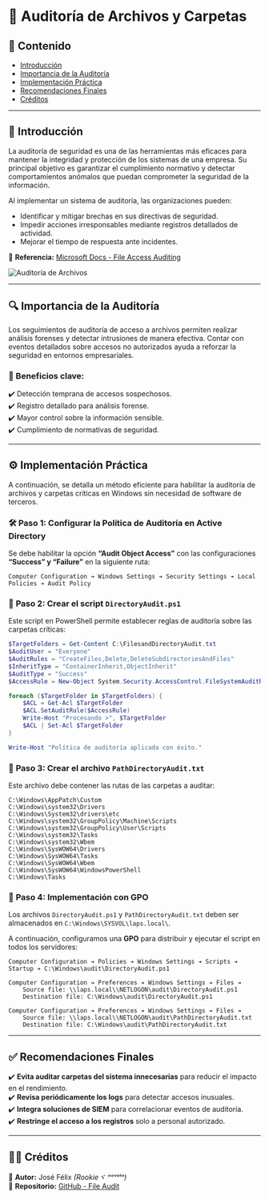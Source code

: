 # 📂 Auditoría de Archivos y Carpetas

## 📌 Contenido
- [Introducción](#introducción)
- [Importancia de la Auditoría](#importancia-de-la-auditoría)
- [Implementación Práctica](#implementación-práctica)
- [Recomendaciones Finales](#recomendaciones-finales)
- [Créditos](#créditos)

---

## 📖 Introducción
La auditoría de seguridad es una de las herramientas más eficaces para mantener la integridad y protección de los sistemas de una empresa. Su principal objetivo es garantizar el cumplimiento normativo y detectar comportamientos anómalos que puedan comprometer la seguridad de la información.

Al implementar un sistema de auditoría, las organizaciones pueden:
- Identificar y mitigar brechas en sus directivas de seguridad.
- Impedir acciones irresponsables mediante registros detallados de actividad.
- Mejorar el tiempo de respuesta ante incidentes.

📌 **Referencia:** [Microsoft Docs - File Access Auditing](https://learn.microsoft.com/es-es/windows-server/identity/solution-guides/scenario--file-access-auditing)

![Auditoría de Archivos](https://learn.microsoft.com/es-es/windows-server/identity/solution-guides/media/scenario--file-access-auditing/dynamicaccesscontrol_revguide_4.jpg)

---

## 🔍 Importancia de la Auditoría

Los seguimientos de auditoría de acceso a archivos permiten realizar análisis forenses y detectar intrusiones de manera efectiva. Contar con eventos detallados sobre accesos no autorizados ayuda a reforzar la seguridad en entornos empresariales.

### 🎯 Beneficios clave:
✔️ Detección temprana de accesos sospechosos.  
✔️ Registro detallado para análisis forense.  
✔️ Mayor control sobre la información sensible.  
✔️ Cumplimiento de normativas de seguridad.  

---

## ⚙️ Implementación Práctica

A continuación, se detalla un método eficiente para habilitar la auditoría de archivos y carpetas críticas en Windows sin necesidad de software de terceros.

### 🛠️ **Paso 1: Configurar la Política de Auditoría en Active Directory**

Se debe habilitar la opción **“Audit Object Access”** con las configuraciones **“Success” y “Failure”** en la siguiente ruta:
```
Computer Configuration ➔ Windows Settings ➔ Security Settings ➔ Local Policies ➔ Audit Policy
```

### 📝 **Paso 2: Crear el script `DirectoryAudit.ps1`**
Este script en PowerShell permite establecer reglas de auditoría sobre las carpetas críticas:

```powershell
$TargetFolders = Get-Content C:\FilesandDirectoryAudit.txt
$AuditUser = "Everyone"
$AuditRules = "CreateFiles,Delete,DeleteSubdirectoriesAndFiles"
$InheritType = "ContainerInherit,ObjectInherit"
$AuditType = "Success"
$AccessRule = New-Object System.Security.AccessControl.FileSystemAuditRule($AuditUser,$AuditRules,$InheritType,"None",$AuditType)

foreach ($TargetFolder in $TargetFolders) {
    $ACL = Get-Acl $TargetFolder
    $ACL.SetAuditRule($AccessRule)
    Write-Host "Procesando >", $TargetFolder
    $ACL | Set-Acl $TargetFolder
}

Write-Host "Política de auditoría aplicada con éxito."
```

### 📂 **Paso 3: Crear el archivo `PathDirectoryAudit.txt`**
Este archivo debe contener las rutas de las carpetas a auditar:

```
C:\Windows\AppPatch\Custom
C:\Windows\system32\Drivers
C:\Windows\System32\drivers\etc
C:\Windows\system32\GroupPolicy\Machine\Scripts
C:\Windows\system32\GroupPolicy\User\Scripts
C:\Windows\system32\Tasks
C:\Windows\system32\Wbem
C:\Windows\SysWOW64\Drivers
C:\Windows\SysWOW64\Tasks
C:\Windows\SysWOW64\Wbem
C:\Windows\SysWOW64\WindowsPowerShell
C:\Windows\Tasks
```

### 🔧 **Paso 4: Implementación con GPO**
Los archivos `DirectoryAudit.ps1` y `PathDirectoryAudit.txt` deben ser almacenados en `C:\Windows\SYSVOL\laps.local\`.

A continuación, configuramos una **GPO** para distribuir y ejecutar el script en todos los servidores:
```
Computer Configuration ➔ Policies ➔ Windows Settings ➔ Scripts ➔ Startup ➔ C:\Windows\audit\DirectoryAudit.ps1

Computer Configuration ➔ Preferences ➔ Windows Settings ➔ Files ➔
    Source file: \\laps.local\\NETLOGON\audit\DirectoryAudit.ps1
    Destination file: C:\Windows\audit\DirectoryAudit.ps1

Computer Configuration ➔ Preferences ➔ Windows Settings ➔ Files ➔
    Source file: \\laps.local\\NETLOGON\audit\PathDirectoryAudit.txt
    Destination file: C:\Windows\audit\PathDirectoryAudit.txt
```

---

## ✅ Recomendaciones Finales
✔️ **Evita auditar carpetas del sistema innecesarias** para reducir el impacto en el rendimiento.  
✔️ **Revisa periódicamente los logs** para detectar accesos inusuales.  
✔️ **Integra soluciones de SIEM** para correlacionar eventos de auditoría.  
✔️ **Restringe el acceso a los registros** solo a personal autorizado.  

---

## 👨‍💻 Créditos
📌 **Autor:** José Félix *(Rookieヾ ⁿᵒᵛᵃᵗᵒ)*  
📌 **Repositorio:** [GitHub - File Audit](#)  

